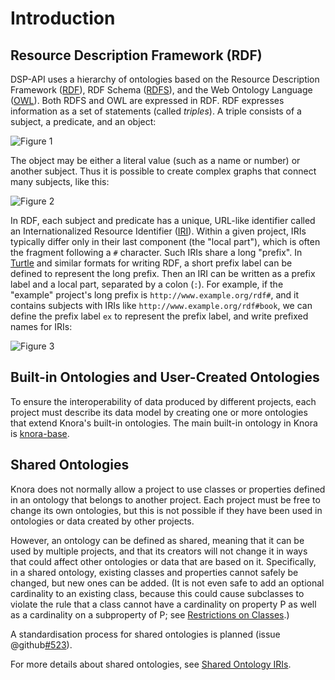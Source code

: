 <!---
Copyright © 2015-2021 the contributors (see Contributors.md).

This file is part of DSP — DaSCH Service Platform.

DSP is free software: you can redistribute it and/or modify
it under the terms of the GNU Affero General Public License as published
by the Free Software Foundation, either version 3 of the License, or
(at your option) any later version.

DSP is distributed in the hope that it will be useful,
but WITHOUT ANY WARRANTY; without even the implied warranty of
MERCHANTABILITY or FITNESS FOR A PARTICULAR PURPOSE.  See the
GNU Affero General Public License for more details.

You should have received a copy of the GNU Affero General Public
License along with DSP. If not, see <http://www.gnu.org/licenses/>.
-->

# Introduction

## Resource Description Framework (RDF)

DSP-API uses a hierarchy of ontologies based on the Resource Description Framework
([RDF](http://www.w3.org/TR/2014/NOTE-rdf11-primer-20140624/)), RDF
Schema ([RDFS](http://www.w3.org/TR/2014/REC-rdf-schema-20140225/)), and the Web Ontology Language
([OWL](https://www.w3.org/TR/owl2-quick-reference/)). Both RDFS and OWL are expressed in RDF. RDF expresses information
as a set of statements
(called *triples*). A triple consists of a subject, a predicate, and an object:

![Figure 1](introduction-fig1.dot.png "Figure 1")

The object may be either a literal value (such as a name or number) or another subject. Thus it is possible to create
complex graphs that connect many subjects, like this:

![Figure 2](introduction-fig2.dot.png "Figure 2")

In RDF, each subject and predicate has a unique, URL-like identifier called an Internationalized Resource Identifier
([IRI](https://tools.ietf.org/html/rfc3987)). Within a given project, IRIs typically differ only in their last
component (the "local part"), which is often the fragment following a `#` character. Such IRIs share a long "prefix".
In [Turtle](http://www.w3.org/TR/turtle/) and similar formats for writing RDF, a short prefix label can be defined to
represent the long prefix. Then an IRI can be written as a prefix label and a local part, separated by a colon (`:`).
For example, if the
"example" project's long prefix is `http://www.example.org/rdf#`, and it contains subjects with IRIs
like `http://www.example.org/rdf#book`, we can define the prefix label `ex` to represent the prefix label, and write
prefixed names for IRIs:

![Figure 3](introduction-fig3.dot.png "Figure 3")

## Built-in Ontologies and User-Created Ontologies

To ensure the interoperability of data produced by different projects, each project must describe its data model by
creating one or more ontologies that extend Knora's built-in ontologies. The main built-in ontology in Knora
is [knora-base](knora-base.md).

## Shared Ontologies

Knora does not normally allow a project to use classes or properties defined in an ontology that belongs to another
project. Each project must be free to change its own ontologies, but this is not possible if they have been used in
ontologies or data created by other projects.

However, an ontology can be defined as shared, meaning that it can be used by multiple projects, and that its creators
will not change it in ways that could affect other ontologies or data that are based on it. Specifically, in a shared
ontology, existing classes and properties cannot safely be changed, but new ones can be added. (It is not even safe to
add an optional cardinality to an existing class, because this could cause subclasses to violate the rule that a class
cannot have a cardinality on property P as well as a cardinality on a subproperty of P;
see [Restrictions on Classes](knora-base.md#restrictions-on-classes).)

A standardisation process for shared ontologies is planned (issue @github[#523](#523)).

For more details about shared ontologies, see
[Shared Ontology IRIs](../03-apis/api-v2/knora-iris.md#shared-ontology-iris).
